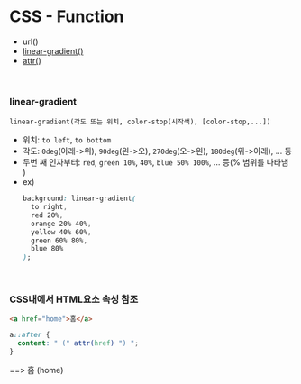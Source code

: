 # CSS - Function

- url()
- [linear-gradient()](#linear-gradient)
- [attr()](#css내에서-html요소-속성-참조)

<br />

### linear-gradient

`linear-gradient(각도 또는 위치, color-stop(시작색), [color-stop,...])`

- 위치: `to left`, `to bottom`
- 각도: `0deg`(아래->위), `90deg`(왼->오), `270deg`(오->왼), `180deg`(위->아래), ... 등
- 두번 째 인자부터: `red`, `green 10%`, `40%`, `blue 50% 100%`, ... 등(% 범위를 나타냄 )
- ex)
  ```css
  background: linear-gradient(
    to right,
    red 20%,
    orange 20% 40%,
    yellow 40% 60%,
    green 60% 80%,
    blue 80%
  );
  ```

<br />

### CSS내에서 HTML요소 속성 참조

```html
<a href="home">홈</a>
```

```css
a::after {
  content: " (" attr(href) ") ";
}
```

==> 홈 (home)

